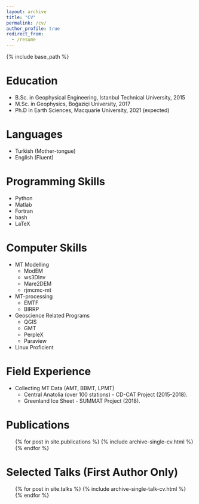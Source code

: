 ```yaml
---
layout: archive
title: "CV"
permalink: /cv/
author_profile: true
redirect_from:
  - /resume
---
```


{% include base_path %}

Education
======
* B.Sc. in Geophysical Engineering, Istanbul Technical University, 2015
* M.Sc. in Geophysics, Boğaziçi University, 2017
* Ph.D in Earth Sciences, Macquarie University, 2021 (expected)

Languages
======
* Turkish (Mother-tongue)
* English (Fluent)
  
Programming Skills
======
* Python
* Matlab
* Fortran
* bash
* LaTeX

Computer Skills
======
* MT Modelling
  * ModEM
  * ws3DInv
  * Mare2DEM
  * rjmcmc-mt
* MT-processing
  * EMTF
  * BIRRP
* Geoscience Related Programs
  * QGIS
  * GMT
  * PerpleX
  * Paraview
* Linux Proficient

Field Experience
======

* Collecting MT Data (AMT, BBMT, LPMT)
  * Central Anatolia (over 100 stations) - CD-CAT Project (2015-2018).
  * Greenland Ice Sheet - SUMMAT Project (2018).

Publications
======
  <ul>{% for post in site.publications %}
    {% include archive-single-cv.html %}
  {% endfor %}</ul>
  
Selected Talks (First Author Only)
======
  <ul>{% for post in site.talks %}
    {% include archive-single-talk-cv.html %}
  {% endfor %}</ul>
  
 
